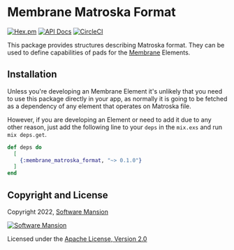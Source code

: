 # Membrane Matroska Format

[![Hex.pm](https://img.shields.io/hexpm/v/membrane_matroska_format.svg)](https://hex.pm/packages/membrane_matroska_format)
[![API Docs](https://img.shields.io/badge/api-docs-yellow.svg?style=flat)](https://hexdocs.pm/membrane_matroska_format)
[![CircleCI](https://circleci.com/gh/membraneframework/membrane_matroska_format.svg?style=svg)](https://circleci.com/gh/membraneframework/membrane_matroska_format)

This package provides structures describing Matroska format. They can be used to define capabilities of pads for the [Membrane](https://membraneframework.org) Elements.

## Installation

Unless you're developing an Membrane Element it's unlikely that you need to use this package directly in your app, as normally it is going to be fetched as a dependency of any element that operates on Matroska file.

However, if you are developing an Element or need to add it due to any other reason, just add the following line to your `deps` in the `mix.exs` and run `mix deps.get`.

```elixir
def deps do
  [
    {:membrane_matroska_format, "~> 0.1.0"}
  ]
end
```


## Copyright and License

Copyright 2022, [Software Mansion](https://swmansion.com/?utm_source=git&utm_medium=readme&utm_campaign=membrane_matroska_format)

[![Software Mansion](https://logo.swmansion.com/logo?color=white&variant=desktop&width=200&tag=membrane-github)](https://swmansion.com/?utm_source=git&utm_medium=readme&utm_campaign=membrane_matroska_format)

Licensed under the [Apache License, Version 2.0](LICENSE)
